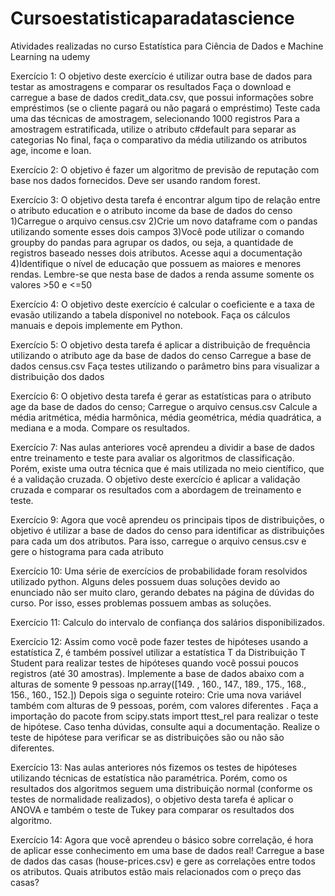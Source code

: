 # Cursoestatisticaparadatascience
Atividades realizadas no curso Estatística para Ciência de Dados e Machine Learning na udemy

Exercício 1:
O objetivo deste exercício é utilizar outra base de dados para testar as amostragens e comparar os resultados 
Faça o download e carregue a base de dados credit_data.csv, que possui informações sobre empréstimos (se o cliente pagará ou não pagará o empréstimo)
Teste cada uma das técnicas de amostragem, selecionando 1000 registros
Para a amostragem estratificada, utilize o atributo c#default para separar as categorias
No final, faça o comparativo da média utilizando os atributos age, income e loan.


Exercício 2:
O objetivo é fazer um algoritmo de previsão de reputação com base nos dados fornecidos.
Deve ser usando random forest.


Exercício 3:
O objetivo desta tarefa é encontrar algum tipo de relação entre o atributo education e o atributo income da base de dados do censo 
1)Carregue o arquivo census.csv
2)Crie um novo dataframe com o pandas utilizando somente esses dois campos
3)Você pode utilizar o comando groupby do pandas para agrupar os dados, ou seja, a quantidade de registros baseado nesses dois atributos. Acesse aqui a documentação
4)Identifique o nível de educação que possuem as maiores e menores rendas. Lembre-se que nesta base de dados a renda assume somente os valores >50 e <=50


Exercício 4:
O objetivo deste exercício é calcular o coeficiente e a taxa de evasão utilizando a tabela dísponivel no notebook. Faça os cálculos manuais e depois implemente em Python.


Exercício 5:
O objetivo desta tarefa é aplicar a distribuição de frequência utilizando o atributo age da base de dados do censo 
Carregue a base de dados census.csv 
Faça testes utilizando o parâmetro bins para visualizar a distribuição dos dados 


Exercício 6:
O objetivo desta tarefa é gerar as estatísticas para o atributo age da base de dados do censo;
Carregue o arquivo census.csv
Calcule a média aritmética, média harmônica, média geométrica, média quadrática, a mediana e a moda. Compare os resultados.


Exercício 7:
Nas aulas anteriores você aprendeu a dividir a base de dados entre treinamento e teste para avaliar os algoritmos de classificação. Porém, existe uma outra técnica que é mais utilizada no meio científico, que é a validação cruzada.
O objetivo deste exercício é aplicar a validação cruzada e comparar os resultados com a abordagem de treinamento e teste. 


Exercício 9:
Agora que você aprendeu os principais tipos de distribuições, o objetivo é utilizar a base de dados do censo para identificar as distribuições para cada um dos atributos. Para isso, carregue o arquivo census.csv e gere o histograma para cada atributo


Exercício 10:
Uma série de exercícios de probabilidade foram resolvidos utilizado python. 
Alguns deles possuem duas soluções devido ao enunciado não ser muito claro, gerando debates na página de dúvidas do curso. Por isso, esses problemas possuem ambas as soluções. 


Exercício 11:
Calculo do intervalo de confiança dos salários disponibilizados.


Exercício 12:
Assim como você pode fazer testes de hipóteses usando a estatística Z, é também possível utilizar a estatística T da Distribuição T Student para realizar testes de hipóteses quando você possui poucos registros (até 30 amostras). Implemente a base de dados abaixo com a alturas de somente 9 pessoas 
np.array([149. , 160., 147., 189., 175., 168., 156., 160., 152.])
Depois siga o seguinte roteiro: 
Crie uma nova variável também com alturas de 9 pessoas, porém, com valores diferentes .
Faça a importação do pacote from scipy.stats import ttest_rel para realizar o teste de hipótese. Caso tenha dúvidas, consulte aqui a documentação. 
Realize o teste de hipótese para verificar se as distribuições são ou não são diferentes.


Exercício 13:
Nas aulas anteriores nós fizemos os testes de hipóteses utilizando técnicas de estatística não paramétrica. Porém, como os resultados dos algoritmos seguem uma distribuição normal (conforme os testes de normalidade realizados), o objetivo desta tarefa é aplicar o ANOVA e também o teste de Tukey para comparar os resultados dos algoritmo.


Exercício 14:
Agora que você aprendeu o básico sobre correlação, é hora de aplicar esse conhecimento em uma base de dados real! Carregue a base de dados das casas (house-prices.csv) e gere as correlações entre todos os atributos. Quais atributos estão mais relacionados com o preço das casas?